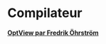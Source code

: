 # Compilateur

[**OptView par Fredrik Öhrström**](http://mail.openjdk.java.net/pipermail/hotspot-compiler-dev/2013-February/009778.html)
